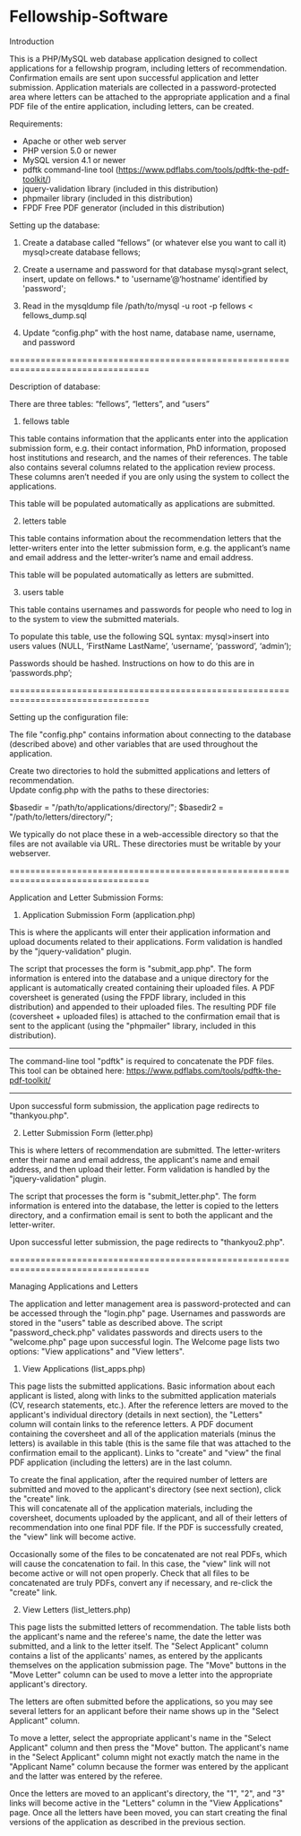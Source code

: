 # Fellowship-Software

Introduction

This is a PHP/MySQL web database application designed to collect applications for a
fellowship program, including letters of recommendation. Confirmation emails are sent
upon successful application and letter submission. Application materials are collected
in a password-protected area where letters can be attached to the appropriate application
and a final PDF file of the entire application, including letters, can be created.

Requirements:
- Apache or other web server
- PHP version 5.0 or newer
- MySQL version 4.1 or newer
- pdftk command-line tool (https://www.pdflabs.com/tools/pdftk-the-pdf-toolkit/)
- jquery-validation library (included in this distribution)
- phpmailer library (included in this distribution)
- FPDF Free PDF generator (included in this distribution)

Setting up the database:

1. Create a database called “fellows” (or whatever else you want to call it)
mysql>create database fellows;

2. Create a username and password for that database
mysql>grant select, insert, update on fellows.* to 'username’@‘hostname’ 
identified by 'password';

3. Read in the mysqldump file
/path/to/mysql -u root -p fellows < fellows_dump.sql

4. Update “config.php” with the host name, database name, username, and password


=================================================================================

Description of database:

There are three tables: “fellows”, “letters”, and “users”

1. fellows table

This table contains information that the applicants enter into the application submission
form, e.g. their contact information, PhD information, proposed host institutions and
research, and the names of their references. The table also contains several columns 
related to the application review process. These columns aren’t needed if you are only
using the system to collect the applications.

This table will be populated automatically as applications are submitted.

2. letters table

This table contains information about the recommendation letters that the letter-writers
enter into the letter submission form, e.g. the applicant’s name and email address and the 
letter-writer’s name and email address.  

This table will be populated automatically as letters are submitted.

3. users table

This table contains usernames and passwords for people who need to log in to the system
to view the submitted materials.  

To populate this table, use the following SQL syntax:
mysql>insert into users values (NULL, ‘FirstName LastName’, ‘username’, ‘password’, ‘admin’);

Passwords should be hashed. Instructions on how to do this are in ‘passwords.php’;


=================================================================================

Setting up the configuration file:

The file "config.php" contains information about connecting to the database (described 
above) and other variables that are used throughout the application.

Create two directories to hold the submitted applications and letters of recommendation.  
Update config.php with the paths to these directories:

$basedir = "/path/to/applications/directory/";
$basedir2 = "/path/to/letters/directory/";

We typically do not place these in a web-accessible directory so that the files
are not available via URL. These directories must be writable by your webserver.


=================================================================================

Application and Letter Submission Forms:

1. Application Submission Form (application.php)

This is where the applicants will enter their application information and upload 
documents related to their applications. Form validation is handled by the
"jquery-validation" plugin.

The script that processes the form is "submit_app.php". The form information 
is entered into the database and a unique directory for the applicant is 
automatically created containing their uploaded files. A PDF coversheet is 
generated (using the FPDF library, included in this distribution) and appended 
to their uploaded files. The resulting PDF file (coversheet + uploaded files) 
is attached to the confirmation email that is sent to the applicant (using the 
"phpmailer" library, included in this distribution).

***
The command-line tool "pdftk" is required to concatenate the PDF files. This 
tool can be obtained here:
https://www.pdflabs.com/tools/pdftk-the-pdf-toolkit/
***

Upon successful form submission, the application page redirects to "thankyou.php".

2. Letter Submission Form (letter.php)

This is where letters of recommendation are submitted. The letter-writers enter
their name and email address, the applicant's name and email address, and then 
upload their letter. Form validation is handled by the "jquery-validation" plugin.

The script that processes the form is "submit_letter.php". The form information 
is entered into the database, the letter is copied to the letters directory, and 
a confirmation email is sent to both the applicant and the letter-writer.

Upon successful letter submission, the page redirects to "thankyou2.php".


=================================================================================

Managing Applications and Letters

The application and letter management area is password-protected and can be accessed 
through the "login.php" page. Usernames and passwords are stored in the "users" table 
as described above.  The script "password_check.php" validates passwords and directs 
users to the "welcome.php" page upon successful login. The Welcome page lists two 
options: "View applications" and "View letters".

1. View Applications (list_apps.php)

This page lists the submitted applications. Basic information about each applicant
is listed, along with links to the submitted application materials (CV, research
statements, etc.). After the reference letters are moved to the applicant's individual
directory (details in next section), the "Letters" column will contain links to the
reference letters. A PDF document containing the coversheet and all of the application 
materials (minus the letters) is available in this table (this is the same file that
was attached to the confirmation email to the applicant). Links to "create" and "view" 
the final PDF application (including the letters) are in the last column.

To create the final application, after the required number of letters are submitted
and moved to the applicant's directory (see next section), click the "create" link.  
This will concatenate all of the application materials, including the coversheet, 
documents uploaded by the applicant, and all of their letters of recommendation into 
one final PDF file. If the PDF is successfully created, the "view" link will become 
active.

Occasionally some of the files to be concatenated are not real PDFs, which will 
cause the concatenation to fail. In this case, the "view" link will not become 
active or will not open properly. Check that all files to be concatenated are truly 
PDFs, convert any if necessary, and re-click the "create" link.

2. View Letters (list_letters.php)

This page lists the submitted letters of recommendation. The table lists both the 
applicant's name and the referee's name, the date the letter was submitted, and a 
link to the letter itself. The "Select Applicant" column contains a list of the
applicants' names, as entered by the applicants themselves on the application
submission page. The "Move" buttons in the "Move Letter" column can be used to move 
a letter into the appropriate applicant's directory.

The letters are often submitted before the applications, so you may see several 
letters for an applicant before their name shows up in the "Select Applicant" 
column.

To move a letter, select the appropriate applicant's name in the "Select Applicant"
column and then press the "Move" button. The applicant's name in the "Select
Applicant" column might not exactly match the name in the "Applicant Name" column
because the former was entered by the applicant and the latter was entered by
the referee.

Once the letters are moved to an applicant's directory, the "1", "2", and "3" links
will become active in the "Letters" column in the "View Applications" page.  Once
all the letters have been moved, you can start creating the final versions of the
application as described in the previous section.
